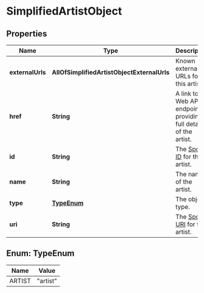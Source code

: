 # SimplifiedArtistObject

## Properties
Name | Type | Description | Notes
------------ | ------------- | ------------- | -------------
**externalUrls** | **AllOfSimplifiedArtistObjectExternalUrls** | Known external URLs for this artist.  |  [optional]
**href** | **String** | A link to the Web API endpoint providing full details of the artist.  |  [optional]
**id** | **String** | The [Spotify ID](/documentation/web-api/concepts/spotify-uris-ids) for the artist.  |  [optional]
**name** | **String** | The name of the artist.  |  [optional]
**type** | [**TypeEnum**](#TypeEnum) | The object type.  |  [optional]
**uri** | **String** | The [Spotify URI](/documentation/web-api/concepts/spotify-uris-ids) for the artist.  |  [optional]

<a name="TypeEnum"></a>
## Enum: TypeEnum
Name | Value
---- | -----
ARTIST | &quot;artist&quot;

